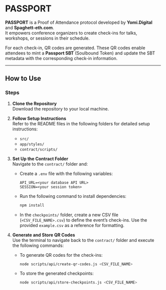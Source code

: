 # PASSPORT  

**PASSPORT** is a Proof of Attendance protocol developed by **Yomi.Digital** and **Spaghett-eth.com**.  
It empowers conference organizers to create check-ins for talks, workshops, or sessions in their schedule.  

For each check-in, QR codes are generated. These QR codes enable attendees to mint a **Passport SBT** (Soulbound Token) and update the SBT metadata with the corresponding check-in information.  

---

## How to Use  

### Steps  

1. **Clone the Repository**  
   Download the repository to your local machine.  

2. **Follow Setup Instructions**  
   Refer to the README files in the following folders for detailed setup instructions:  
   - `src/`  
   - `app/styles/`  
   - `contract/scripts/`  

3. **Set Up the Contract Folder**  
   Navigate to the `contract/` folder and:  
   
   - Create a `.env` file with the following variables:  
     ```plaintext  
     API_URL=<your database API URL>  
     SESSION=<your session token>  
     ```  
   
   - Run the following command to install dependencies:  
     ```bash  
     npm install  
     ```  

   - In the `checkpoints/` folder, create a new CSV file (`<CSV_FILE_NAME>.csv`) to define the event’s check-ins. Use the provided `example.csv` as a reference for formatting.  

4. **Generate and Store QR Codes**  
   Use the terminal to navigate back to the `contract/` folder and execute the following commands:  

   - To generate QR codes for the check-ins:  
     ```bash  
     node scripts/api/create-qr-codes.js <CSV_FILE_NAME>  
     ```  

   - To store the generated checkpoints:  
     ```bash  
     node scripts/api/store-checkpoints.js <CSV_FILE_NAME>  
     ```  
